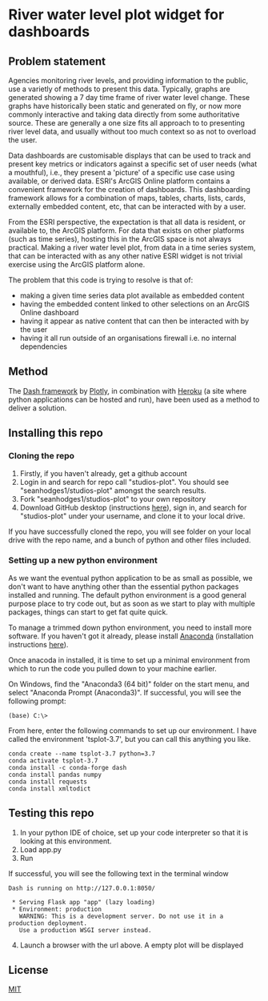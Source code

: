 # River water level plot widget for dashboards

## Problem statement

Agencies monitoring river levels, and providing information to the public, use a varietly of methods to present this data. Typically, graphs are generated showing a 7 day time frame of river water level change. These graphs have historically been static and generated on fly, or now more commonly interactive and taking data directly from some authoritative source. These are generally a one size fits all approach to to presenting river level data, and usually without too much context so as not to overload the user.

Data dashboards are customisable displays that can be used to track and present key metrics or indicators against a specific set of user needs (what a mouthful), i.e., they present a 'picture' of a specific use case using available, or derived data. ESRI's ArcGIS Online platform contains a convenient framework for the creation of dashboards. This dashboarding framework allows for a combination of maps, tables, charts, lists, cards, externally embedded content, etc, that can be interacted with by a user.

From the ESRI perspective, the expectation is that all data is resident, or available to, the ArcGIS platform. For data that exists on other platforms (such as time series), hosting this in the ArcGIS space is not always practical. Making a river water level plot, from data in a time series system, that can be interacted with as any other native ESRI widget is not trivial exercise using the ArcGIS platform alone.  

The problem that this code is trying to resolve is that of:
* making a given time series data plot available as embedded content
* having the embedded content linked to other selections on an ArcGIS Online dashboard
* having it appear as native content that can then be interacted with by the user
* having it all run outside of an organisations firewall i.e. no internal dependencies

## Method

The [Dash framework](https://dash.plotly.com/introduction) by [Plotly](https://www.plotly.com), in combination with [Heroku](https://heroku.com) (a site where python applications can be hosted and run), have been used as a method to deliver a solution.

## Installing this repo
### Cloning the repo
1. Firstly, if you haven't already, get a github account
2. Login in and search for repo call "studios-plot". You should see "seanhodges1/studios-plot" amongst the search results.
3. Fork "seanhodges1/studios-plot" to your own repository
4. Download GitHub desktop (instructions [here](https://docs.github.com/en/desktop/installing-and-configuring-github-desktop/installing-and-authenticating-to-github-desktop/installing-github-desktop)), sign in, and search for "studios-plot" under your username, and clone it to your local drive.

If you have successfully cloned the repo, you will see folder on your local drive with the repo name, and a bunch of python and other files included.

### Setting up a new python environment
As we want the eventual python application to be as small as possible, we don't want to have anything other than the essential python packages installed and running. The default python environment is a good general purpose place to try code out, but as soon as we start to play with multiple packages, things can start to get fat quite quick.

To manage a trimmed down python environment, you need to install more software. If you haven't got it already, please install [Anaconda](https://anaconda.com) (installation instructions [here](https://docs.anaconda.com/anaconda/install/windows/)).

Once anacoda in installed, it is time to set up a minimal environment from which to run the code you pulled down to your machine earlier. 

On Windows, find the "Anaconda3 (64 bit)" folder on the start menu, and select "Anaconda Prompt (Anaconda3)". If successful, you will see the following prompt:
```
(base) C:\>
```
From here, enter the following commands to set up our environment. I have called the environment 'tsplot-3.7', but you can call this anything you like.
```
conda create --name tsplot-3.7 python=3.7
conda activate tsplot-3.7
conda install -c conda-forge dash
conda install pandas numpy
conda install requests
conda install xmltodict
```
## Testing this repo
1. In your python IDE of choice, set up your code interpreter so that it is looking at this environment.
2. Load app.py
3. Run

If successful, you will see the following text in the terminal window
```
Dash is running on http://127.0.0.1:8050/

 * Serving Flask app "app" (lazy loading)
 * Environment: production
   WARNING: This is a development server. Do not use it in a production deployment.
   Use a production WSGI server instead.
```
4. Launch a browser with the url above. A empty plot will be displayed 


## License
[MIT](https://opensource.org/licenses/MIT)
